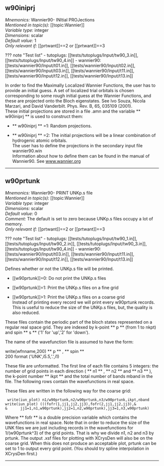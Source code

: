 ## **w90iniprj** 


*Mnemonics:* Wannier90- INItial PROJections  
*Mentioned in topic(s):* [[topic:Wannier]]  
*Variable type:* integer  
*Dimensions:* scalar  
*Default value:* 1  
*Only relevant if:* [[prtwant]]==2 or [[prtwant]]==3  

??? note "Test list"
    - tutoplugs:  [[tests/tutoplugs/Input/tw90_3.in]], [[tests/tutoplugs/Input/tw90_4.in]]
    - wannier90:  [[tests/wannier90/Input/t01.in]], [[tests/wannier90/Input/t02.in]], [[tests/wannier90/Input/t03.in]], [[tests/wannier90/Input/t11.in]], [[tests/wannier90/Input/t12.in]], [[tests/wannier90/Input/t13.in]]






In order to find the Maximally Localized Wannier Functions, the user has to
provide an initial guess. A set of localized trial orbitals is chosen
corresponding to some rough initial guess at the Wannier Functions, and these
are projected onto the Bloch eigenstates. See Ivo Souza, Nicola Marzari, and
David Vanderbilt. Phys. Rev. B, 65, 035109 (2001).  
These initial projections are stored in a file .amn and the variable **
w90iniprj ** is used to construct them:

  * ** w90iniprj ** =1: Random projections.   
  

  * ** w90iniprj ** =2: The initial projections will be a linear combination of hydrogenic atomic orbitals.   
The user has to define the projections in the secondary input file
wannier90.win  
Information about how to define them can be found in the manual of Wannier90.
See  [ www.wannier.org ](http://www.wannier.org)


* * *

## **w90prtunk** 


*Mnemonics:* Wannier90- PRINT UNKp.s file  
*Mentioned in topic(s):* [[topic:Wannier]]  
*Variable type:* integer  
*Dimensions:* scalar  
*Default value:* 0  
*Comment:* The default is set to zero because UNKp.s files occupy a lot of
memory.  
*Only relevant if:* [[prtwant]]==2 or [[prtwant]]==3  

??? note "Test list"
    - tutoplugs:  [[tests/tutoplugs/Input/tw90_1.in]], [[tests/tutoplugs/Input/tw90_2.in]], [[tests/tutoplugs/Input/tw90_3.in]], [[tests/tutoplugs/Input/tw90_4.in]]
    - wannier90:  [[tests/wannier90/Input/t03.in]], [[tests/wannier90/Input/t11.in]], [[tests/wannier90/Input/t12.in]], [[tests/wannier90/Input/t13.in]]






Defines whether or not the UNKp.s file will be printed.

  * [[w90prtunk]]=0: Do not print the UNKp.s files   
  

  * [[w90prtunk]]=1: Print the UNKp.s files on a fine grid   
  

  * [[w90prtunk]]&gt;1: Print the UNKp.s files on a coarse grid   
Instead of printing every record we will print every w90prtunk records. This
is useful to reduce the size of the UNKp.s files, but, the quality is also
reduced.

  
  
These files contain the periodic part of the bloch states represented on a
regular real space grid. They are indexed by k-point ** p ** (from 1 to nkpt)
and spin ** s ** ('1' for 'up','2' for 'down').  
  
The name of the wavefunction file is assumed to have the form:  
  
write(wfnname,200) ** p ** , ** spin **  
200 format ('UNK',i5.5,'.',i1)  
  
These file are unformatted. The first line of each file contains 5 integers:
the number of grid points in each direction ( ** n1 ** , ** n2 ** and ** n3 **
), the k-point number ** ikpt ** and the total number of bands mband in the
file. The following rows contain the wavefunctions in real space.

These files are written in the following way for the coarse grid:

    
    
     write(iun_plot) n1/w90prtunk,n2/w90prtunk,n3/w90prtunk,ikpt,nband
    write(iun_plot) (((fofr(1,jj1,jj2,jj3),fofr(2,jj1,jj2,jj3),&
    &      jj1=1,n1,w90prtunk),jj2=1,n2,w90prtunk),jj3=1,n3,w90prtunk)
    

Where ** fofr ** is a double precision variable which contains the
wavefunctions in real space. Note that in order to reduce the size of the UNK
files we are just including records in the wavefunctions for 1/(w90prtunk^3)
of the grid points. That is why we divide n1, n2 and n3 by prtunk. The output
.xsf files for plotting with XCrysDen will also be on the coarse grid. When
this does not produce an acceptable plot, prtunk can be set to 1 to output
every grid point. (You should try spline interpolation in XCrysDen first.)


* * *

